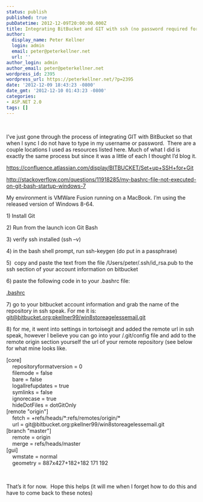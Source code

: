 ```yaml
---
status: publish
published: true
pubDatetime: 2012-12-09T20:00:00.000Z
title: Integrating BitBucket and GIT with ssh (no password required for push)
author:
  display_name: Peter Kellner
  login: admin
  email: peter@peterkellner.net
  url: ''
author_login: admin
author_email: peter@peterkellner.net
wordpress_id: 2395
wordpress_url: https://peterkellner.net/?p=2395
date: '2012-12-09 18:43:23 -0800'
date_gmt: '2012-12-10 01:43:23 -0800'
categories:
- ASP.NET 2.0
tags: []
---
```

<p>&#160;</p>
<p>I’ve just gone through the process of integrating GIT with BitBucket so that when I sync I do not have to type in my username or password.&#160; There are a couple locations I used as resources listed here. Much of what I did is exactly the same process but since it was a little of each I thought I’d blog it.</p>
<p><a title="https://confluence.atlassian.com/display/BITBUCKET/Set+up+SSH+for+Git" href="https://confluence.atlassian.com/display/BITBUCKET/Set+up+SSH+for+Git">https://confluence.atlassian.com/display/BITBUCKET/Set+up+SSH+for+Git</a></p>
<p><a title="http://stackoverflow.com/questions/11918285/my-bashrc-file-not-executed-on-git-bash-startup-windows-7" href="http://stackoverflow.com/questions/11918285/my-bashrc-file-not-executed-on-git-bash-startup-windows-7">http://stackoverflow.com/questions/11918285/my-bashrc-file-not-executed-on-git-bash-startup-windows-7</a></p>
<p>My environment is VMWare Fusion running on a MacBook. I’m using the released version of Windows 8-64.</p>
<p>1) Install Git</p>
<p>2) Run from the launch icon Git Bash</p>
<p>3) verify ssh installed (ssh –v)</p>
<p>4) in the bash shell prompt, run ssh-keygen (do put in a passphrase)</p>
<p>5)&#160; copy and paste the text from the file /Users/peter/.ssh/id_rsa.pub to the ssh section of your account information on bitbucket</p>
<p>6) paste the following code in to your .bashrc file:&#160;&#160; </p>
<div id="scid:fb3a1972-4489-4e52-abe7-25a00bb07fdf:24002245-343e-40ac-a15e-46bd8a99cd67" class="wlWriterEditableSmartContent" style="float: none; padding-bottom: 0px; padding-top: 0px; padding-left: 0px; margin: 0px; display: inline; padding-right: 0px">
<p> <a href="/wp/wp-content/uploads/2012/12/bashrc.txt" target="_blank">.bashrc</a></p>
</div>
<p>7) go to your bitbucket account information and grab the name of the repository in ssh speak. For me it is:&#160; <a href="mailto:git@bitbucket.org:pkellner99/win8storeagelessemail.git">git@bitbucket.org:pkellner99/win8storeagelessemail.git</a></p>
<p>8) for me, it went into settings in tortoisegit and added the remote url in ssh speak, however I believe you can go into your /.git/config file and add to the remote origin section yourself the url of your remote repository (see below for what mine looks like.</p>
<p>[core]    <br />&#160;&#160;&#160; repositoryformatversion = 0     <br />&#160;&#160;&#160; filemode = false     <br />&#160;&#160;&#160; bare = false     <br />&#160;&#160;&#160; logallrefupdates = true     <br />&#160;&#160;&#160; symlinks = false     <br />&#160;&#160;&#160; ignorecase = true     <br />&#160;&#160;&#160; hideDotFiles = dotGitOnly     <br />[remote &quot;origin&quot;]     <br />&#160;&#160;&#160; fetch = +refs/heads/*:refs/remotes/origin/*     <br />&#160;&#160;&#160; url = git@bitbucket.org:pkellner99/win8storeagelessemail.git     <br />[branch &quot;master&quot;]     <br />&#160;&#160;&#160; remote = origin     <br />&#160;&#160;&#160; merge = refs/heads/master     <br />[gui]     <br />&#160;&#160;&#160; wmstate = normal     <br />&#160;&#160;&#160; geometry = 887x427+182+182 171 192</p>
<p>&#160;</p>
<p>That’s it for now.&#160; Hope this helps (it will me when I forget how to do this and have to come back to these notes)</p>
